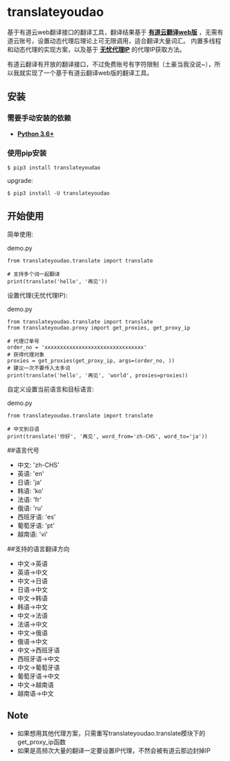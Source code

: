 # translateyoudao
基于有道云web翻译接口的翻译工具，翻译结果基于 **[有道云翻译web版](http://fanyi.youdao.com/)** ，无需有道云账号，设置动态代理后理论上可无限调用，适合翻译大量词汇。
内置多线程和动态代理的实现方案，以及基于 **[无忧代理IP](https://www.python.org/downloads/)** 的代理IP获取方法。

有道云翻译有开放的翻译接口，不过免费账号有字符限制（土豪当我没说~），所以我就实现了一个基于有道云翻译web版的翻译工具。


## 安装
### 需要手动安装的依赖

* **[Python 3.6+](https://www.python.org/downloads/)**

### 使用pip安装

    $ pip3 install translateyoudao

upgrade:

    $ pip3 install -U translateyoudao


## 开始使用

简单使用:

demo.py
```console
from translateyoudao.translate import translate

# 支持多个词一起翻译
print(translate('hello', '再见'))
```

设置代理(无忧代理IP):

demo.py
```console
from translateyoudao.translate import translate
from translateyoudao.proxy import get_proxies, get_proxy_ip

# 代理订单号
order_no = 'xxxxxxxxxxxxxxxxxxxxxxxxxxxxxxxx'
# 获得代理对象
proxies = get_proxies(get_proxy_ip, args=(order_no, ))
# 建议一次不要传入太多词
print(translate('hello', '再见', 'world', proxies=proxies))
```

自定义设置当前语言和目标语言:

demo.py
```console
from translateyoudao.translate import translate

# 中文到日语
print(translate('你好', '再见', word_from='zh-CHS', word_to='ja'))
```

##语言代号
* 中文: 'zh-CHS'
* 英语: 'en'
* 日语: 'ja'
* 韩语: 'ko'
* 法语: 'fr'
* 俄语: 'ru'
* 西班牙语: 'es'
* 葡萄牙语: 'pt'
* 越南语: 'vi'

##支持的语言翻译方向
* 中文->英语
* 英语->中文
* 中文->日语
* 日语->中文
* 中文->韩语
* 韩语->中文
* 中文->法语
* 法语->中文
* 中文->俄语
* 俄语->中文
* 中文->西班牙语
* 西班牙语->中文
* 中文->葡萄牙语
* 葡萄牙语->中文
* 中文->越南语
* 越南语->中文

## Note
* 如果想用其他代理方案，只需重写translateyoudao.translate模块下的get_proxy_ip函数
* 如果是高频次大量的翻译一定要设置IP代理，不然会被有道云那边封掉IP
